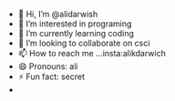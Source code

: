 - 👋 Hi, I’m @alidarwish
- 👀 I’m interested in programing
- 🌱 I’m currently learning coding
- 💞️ I’m looking to collaborate on csci
- 📫 How to reach me ...insta:alikdarwich
- 😄 Pronouns: ali
- ⚡ Fun fact: secret
- 

<!---
alidarwish5/alidarwish5 if=s a ✨ special ✨ repository because its `README.md` (this file) appears on your GitHub profile.
You can click the Preview link to take a look at your changes.
--->



